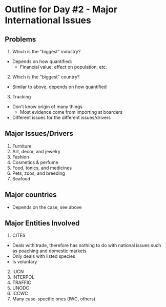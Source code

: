 # Outline for Day #2 - Major International Issues

## Problems
1. Which is the "biggest" industry?  
  - Depends on how quantified:  
    - Financial value, effect on population, etc.
2. Which is the "biggest" country?  
  - Similar to above, depends on how quantified
3. Tracking
  - Don't know origin of many things  
    - Most evidence come from importing at boarders
  - Different issues for the different issues/drivers


## Major Issues/Drivers
1. Furniture
2. Art, decor, and jewelry
3. Fashion
4. Cosmetics & perfume
5. Food, tonics, and medicines
6. Pets, zoos, and breeding
7. Seafood


## Major countries
- Depends on the case, see above


## Major Entities Involved
1. CITES
  - Deals with trade, therefore has nothing to do with national issues such as poaching and domestic markets  
  - Only deals with listed species  
  - Is voluntary
2. IUCN
3. INTERPOL
4. TRAFFIC
5. UNODC
6. ICCWC
7. Many case-specific ones (IWC, others)
